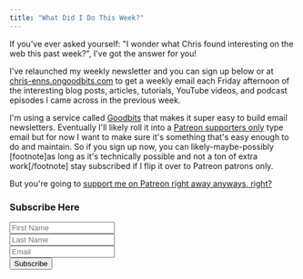 ```yaml
---
title: "What Did I Do This Week?"
---
```

<p>If you've ever asked yourself: "I wonder what Chris found interesting on the web this past week?", I've got the answer for you!</p>
<p>I've relaunched my weekly newsletter and you can sign up below or at <a href="https://chris-enns.ongoodbits.com/">chris-enns.ongoodbits.com</a> to get a weekly email each Friday afternoon of the interesting blog posts, articles, tutorials, YouTube videos, and podcast episodes I came across in the previous week.</p>
<p>I'm using a service called <a href="https://goodbits.io/?utm_source=ChrisEnns">Goodbits</a> that makes it super easy to build email newsletters. Eventually I'll likely roll it into a <a href="https://www.patreon.com/ichris">Patreon supporters only</a> type email but for now I want to make sure it's something that's easy enough to do and maintain. So if you sign up now, you can likely-maybe-possibly [footnote]as long as it's technically possible and not a ton of extra work[/footnote] stay subscribed if I flip it over to Patreon patrons only.</p>
<p>But you're going to <a href="https://www.patreon.com/ichris">support me on Patreon right away anyways, right?</a></p>
<h3>Subscribe Here</h3>
<form method="post" action="https://goodbits.io/e/b497d6d7-e38d-4418-9302-6840a347bafc" target="_blank">
  <input type="text" name="first_name" placeholder="First Name"></input><br />
  <input type="text" name="last_name" placeholder="Last Name"></input><br />
  <input type="text" name="email" placeholder="Email"></input><br />
  <input type="submit" value="Subscribe"><br />
</form>
